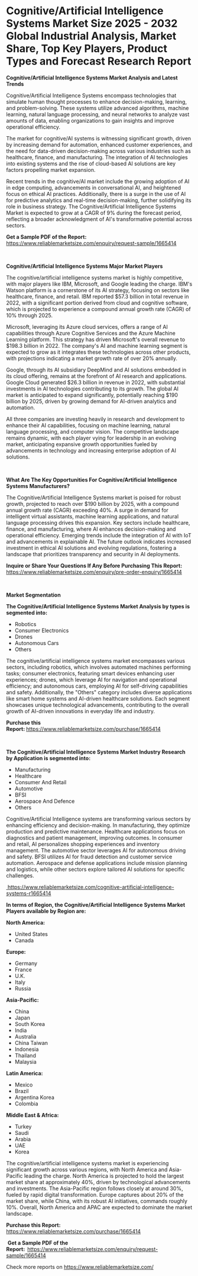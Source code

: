 <p><h1>Cognitive/Artificial Intelligence Systems Market Size 2025 - 2032 Global Industrial Analysis, Market Share, Top Key Players, Product Types and Forecast Research Report</h1></p><p><strong>Cognitive/Artificial Intelligence Systems Market Analysis and Latest Trends</strong></p>
<p><p>Cognitive/Artificial Intelligence Systems encompass technologies that simulate human thought processes to enhance decision-making, learning, and problem-solving. These systems utilize advanced algorithms, machine learning, natural language processing, and neural networks to analyze vast amounts of data, enabling organizations to gain insights and improve operational efficiency.</p><p>The market for cognitive/AI systems is witnessing significant growth, driven by increasing demand for automation, enhanced customer experiences, and the need for data-driven decision-making across various industries such as healthcare, finance, and manufacturing. The integration of AI technologies into existing systems and the rise of cloud-based AI solutions are key factors propelling market expansion.</p><p>Recent trends in the cognitive/AI market include the growing adoption of AI in edge computing, advancements in conversational AI, and heightened focus on ethical AI practices. Additionally, there is a surge in the use of AI for predictive analytics and real-time decision-making, further solidifying its role in business strategy. The Cognitive/Artificial Intelligence Systems Market is expected to grow at a CAGR of 9% during the forecast period, reflecting a broader acknowledgment of AI's transformative potential across sectors.</p></p>
<p><strong>Get a Sample PDF of the Report:&nbsp;</strong> <a href="https://www.reliablemarketsize.com/enquiry/request-sample/1665414?utm_campaign=2003&utm_medium=2&utm_source=Github&utm_content=ia&utm_term=11032025&utm_id=cognitiveartificial-intelligence-systems">https://www.reliablemarketsize.com/enquiry/request-sample/1665414</a></p>
<p>&nbsp;</p>
<p><strong>Cognitive/Artificial Intelligence Systems Major Market Players</strong></p>
<p><p>The cognitive/artificial intelligence systems market is highly competitive, with major players like IBM, Microsoft, and Google leading the charge. IBM's Watson platform is a cornerstone of its AI strategy, focusing on sectors like healthcare, finance, and retail. IBM reported $57.3 billion in total revenue in 2022, with a significant portion derived from cloud and cognitive software, which is projected to experience a compound annual growth rate (CAGR) of 10% through 2025.</p><p>Microsoft, leveraging its Azure cloud services, offers a range of AI capabilities through Azure Cognitive Services and the Azure Machine Learning platform. This strategy has driven Microsoft's overall revenue to $198.3 billion in 2022. The company's AI and machine learning segment is expected to grow as it integrates these technologies across other products, with projections indicating a market growth rate of over 20% annually.</p><p>Google, through its AI subsidiary DeepMind and AI solutions embedded in its cloud offering, remains at the forefront of AI research and applications. Google Cloud generated $26.3 billion in revenue in 2022, with substantial investments in AI technologies contributing to its growth. The global AI market is anticipated to expand significantly, potentially reaching $190 billion by 2025, driven by growing demand for AI-driven analytics and automation.</p><p>All three companies are investing heavily in research and development to enhance their AI capabilities, focusing on machine learning, natural language processing, and computer vision. The competitive landscape remains dynamic, with each player vying for leadership in an evolving market, anticipating expansive growth opportunities fueled by advancements in technology and increasing enterprise adoption of AI solutions.</p></p>
<p>&nbsp;</p>
<p><strong>What Are The Key Opportunities For Cognitive/Artificial Intelligence Systems Manufacturers?</strong></p>
<p><p>The Cognitive/Artificial Intelligence Systems market is poised for robust growth, projected to reach over $190 billion by 2025, with a compound annual growth rate (CAGR) exceeding 40%. A surge in demand for intelligent virtual assistants, machine learning applications, and natural language processing drives this expansion. Key sectors include healthcare, finance, and manufacturing, where AI enhances decision-making and operational efficiency. Emerging trends include the integration of AI with IoT and advancements in explainable AI. The future outlook indicates increased investment in ethical AI solutions and evolving regulations, fostering a landscape that prioritizes transparency and security in AI deployments.</p></p>
<p><strong>Inquire or Share Your Questions If Any Before Purchasing This Report:</strong> <a href="https://www.reliablemarketsize.com/enquiry/pre-order-enquiry/1665414?utm_campaign=2003&utm_medium=2&utm_source=Github&utm_content=ia&utm_term=11032025&utm_id=cognitiveartificial-intelligence-systems">https://www.reliablemarketsize.com/enquiry/pre-order-enquiry/1665414</a></p>
<p>&nbsp;</p>
<p><strong>Market Segmentation</strong></p>
<p><strong>The Cognitive/Artificial Intelligence Systems Market Analysis by types is segmented into:</strong></p>
<p><ul><li>Robotics</li><li>Consumer Electronics</li><li>Drones</li><li>Autonomous Cars</li><li>Others</li></ul></p>
<p><p>The cognitive/artificial intelligence systems market encompasses various sectors, including robotics, which involves automated machines performing tasks; consumer electronics, featuring smart devices enhancing user experiences; drones, which leverage AI for navigation and operational efficiency; and autonomous cars, employing AI for self-driving capabilities and safety. Additionally, the "Others" category includes diverse applications like smart home systems and AI-driven healthcare solutions. Each segment showcases unique technological advancements, contributing to the overall growth of AI-driven innovations in everyday life and industry.</p></p>
<p><strong>Purchase this Report:&nbsp;</strong><a href="https://www.reliablemarketsize.com/purchase/1665414?utm_campaign=2003&utm_medium=2&utm_source=Github&utm_content=ia&utm_term=11032025&utm_id=cognitiveartificial-intelligence-systems">https://www.reliablemarketsize.com/purchase/1665414</a></p>
<p>&nbsp;</p>
<p><strong>The Cognitive/Artificial Intelligence Systems Market Industry Research by Application is segmented into:</strong></p>
<p><ul><li>Manufacturing</li><li>Healthcare</li><li>Consumer And Retail</li><li>Automotive</li><li>BFSI</li><li>Aerospace And Defence</li><li>Others</li></ul></p>
<p><p>Cognitive/Artificial Intelligence systems are transforming various sectors by enhancing efficiency and decision-making. In manufacturing, they optimize production and predictive maintenance. Healthcare applications focus on diagnostics and patient management, improving outcomes. In consumer and retail, AI personalizes shopping experiences and inventory management. The automotive sector leverages AI for autonomous driving and safety. BFSI utilizes AI for fraud detection and customer service automation. Aerospace and defense applications include mission planning and logistics, while other sectors explore tailored AI solutions for specific challenges.</p></p>
<p><a href="https://www.reliablemarketsize.com/cognitive-artificial-intelligence-systems-r1665414?utm_campaign=2003&utm_medium=2&utm_source=Github&utm_content=ia&utm_term=11032025&utm_id=cognitiveartificial-intelligence-systems">&nbsp;https://www.reliablemarketsize.com/cognitive-artificial-intelligence-systems-r1665414</a></p>
<p><strong>In terms of Region, the Cognitive/Artificial Intelligence Systems Market Players available by Region are:</strong></p>
<p>
    <p> <strong> North America: </strong>
        <ul>
            <li>United States</li>
            <li>Canada</li>
        </ul>
        </p> 
    <p> <strong> Europe: </strong>
        <ul>
            <li>Germany</li>
            <li>France</li>
            <li>U.K.</li>
            <li>Italy</li>
            <li>Russia</li>
        </ul>
        </p> 
    <p> <strong> Asia-Pacific: </strong>
        <ul>
            <li>China</li>
            <li>Japan</li>
            <li>South Korea</li>
            <li>India</li>
            <li>Australia</li>
            <li>China Taiwan</li>
            <li>Indonesia</li>
            <li>Thailand</li>
            <li>Malaysia</li>
        </ul>
        </p> 
    <p> <strong> Latin America: </strong>
        <ul>
            <li>Mexico</li>
            <li>Brazil</li>
            <li>Argentina Korea</li>
            <li>Colombia</li>
        </ul>
        </p> 
    <p> <strong> Middle East & Africa: </strong>
        <ul>
            <li>Turkey</li>
            <li>Saudi</li>
            <li>Arabia</li>
            <li>UAE</li>
            <li>Korea</li>
        </ul>
    </p>
    </p>
<p><p>The cognitive/artificial intelligence systems market is experiencing significant growth across various regions, with North America and Asia-Pacific leading the charge. North America is projected to hold the largest market share at approximately 40%, driven by technological advancements and investments. The Asia-Pacific region follows closely at around 30%, fueled by rapid digital transformation. Europe captures about 20% of the market share, while China, with its robust AI initiatives, commands roughly 10%. Overall, North America and APAC are expected to dominate the market landscape.</p></p>
<p><strong>Purchase this Report: </strong><a href="https://www.reliablemarketsize.com/purchase/1665414?utm_campaign=2003&utm_medium=2&utm_source=Github&utm_content=ia&utm_term=11032025&utm_id=cognitiveartificial-intelligence-systems">https://www.reliablemarketsize.com/purchase/1665414</a></p>
<p>&nbsp;<strong>Get a Sample PDF of the Report:&nbsp;&nbsp;</strong><a href="https://www.reliablemarketsize.com/enquiry/request-sample/1665414?utm_campaign=2003&utm_medium=2&utm_source=Github&utm_content=ia&utm_term=11032025&utm_id=cognitiveartificial-intelligence-systems">https://www.reliablemarketsize.com/enquiry/request-sample/1665414</a></p>
<p><strong></strong></p>
<p>Check more reports on <a href="https://www.reliablemarketsize.com/?utm_campaign=2003&utm_medium=2&utm_source=Github&utm_content=ia&utm_term=11032025&utm_id=cognitiveartificial-intelligence-systems">https://www.reliablemarketsize.com/</a></p>